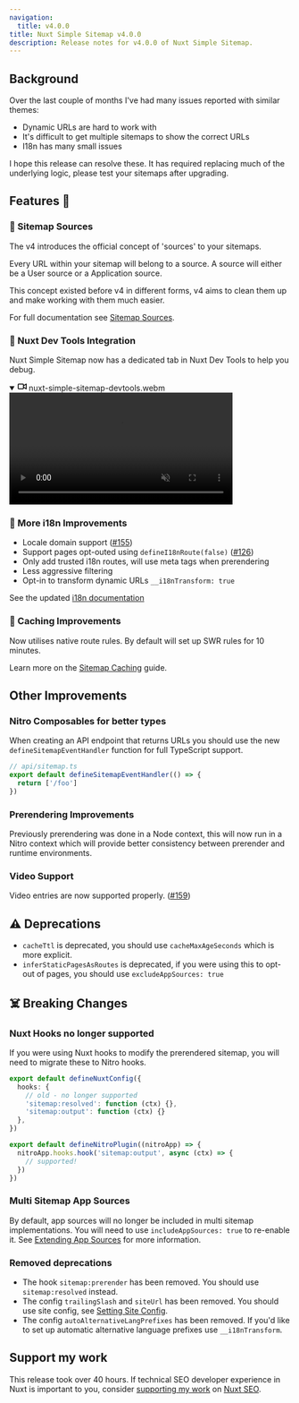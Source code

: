 ```yaml
---
navigation:
  title: v4.0.0
title: Nuxt Simple Sitemap v4.0.0
description: Release notes for v4.0.0 of Nuxt Simple Sitemap.
---
```


## Background

Over the last couple of months I've had many issues reported with similar themes:
- Dynamic URLs are hard to work with
- It's difficult to get multiple sitemaps to show the correct URLs
- I18n has many small issues

I hope this release can resolve these. It has required replacing much of the underlying logic, please test your sitemaps after upgrading.

## Features :rocket:

### 🥫 Sitemap Sources

The v4 introduces the official concept of 'sources' to your sitemaps.

Every URL within your sitemap will belong to a source. A source will either be a User source or a Application source.

This concept existed before v4 in different forms, v4 aims to clean them up and make working with them much easier.

For full documentation see [Sitemap Sources](/sitemap/getting-started/data-sources).

### 🤝 Nuxt Dev Tools Integration

Nuxt Simple Sitemap now has a dedicated tab in Nuxt Dev Tools to help you debug.

<details open="" class="details-reset border rounded-2">
  <summary class="px-3 py-2">
    <svg aria-hidden="true" height="16" viewBox="0 0 16 16" version="1.1" width="16" data-view-component="true" class="octicon octicon-device-camera-video">
    <path d="M16 3.75v8.5a.75.75 0 0 1-1.136.643L11 10.575v.675A1.75 1.75 0 0 1 9.25 13h-7.5A1.75 1.75 0 0 1 0 11.25v-6.5C0 3.784.784 3 1.75 3h7.5c.966 0 1.75.784 1.75 1.75v.675l3.864-2.318A.75.75 0 0 1 16 3.75Zm-6.5 1a.25.25 0 0 0-.25-.25h-7.5a.25.25 0 0 0-.25.25v6.5c0 .138.112.25.25.25h7.5a.25.25 0 0 0 .25-.25v-6.5ZM11 8.825l3.5 2.1v-5.85l-3.5 2.1Z"></path>
</svg>
    <span aria-label="Video description nuxt-simple-sitemap-devtools.webm" class="m-1">nuxt-simple-sitemap-devtools.webm</span>
    <span class="dropdown-caret"></span>
  </summary>

  <video src="https://user-images.githubusercontent.com/5326365/282252319-269d8421-0704-4336-81a6-dd597fe80d38.webm" data-canonical-src="https://user-images.githubusercontent.com/5326365/282252319-269d8421-0704-4336-81a6-dd597fe80d38.webm" controls="controls" muted="muted" class="d-block rounded-bottom-2 border-top width-fit" style="max-height:640px; min-height: 200px">

  </video>
</details>

### 💬 More i18n Improvements

- Locale domain support ([#155](https://github.com/harlan-zw/nuxt-simple-sitemap/issues/155))
- Support pages opt-outed using `defineI18nRoute(false)` ([#126](https://github.com/harlan-zw/nuxt-simple-sitemap/issues/126))
- Only add trusted i18n routes, will use meta tags when prerendering
- Less aggressive filtering
- Opt-in to transform dynamic URLs `__i18nTransform: true`

See the updated [i18n documentation](/sitemap/integrations/i18n)

### 🚀 Caching Improvements

Now utilises native route rules. By default will set up SWR rules for 10 minutes.

Learn more on the [Sitemap Caching](/sitemap/guides/cache) guide.

## Other Improvements

### Nitro Composables for better types

When creating an API endpoint that returns URLs you should use the new `defineSitemapEventHandler` function for full TypeScript support.

```ts
// api/sitemap.ts
export default defineSitemapEventHandler(() => {
  return ['/foo']
})
```

### Prerendering Improvements

Previously prerendering was done in a Node context, this will now run in a Nitro context which will provide better consistency between prerender and runtime environments.

### Video Support

Video entries are now supported properly. ([#159](https://github.com/harlan-zw/nuxt-simple-sitemap/issues/159))

## ⚠️ Deprecations

- `cacheTtl` is deprecated, you should use `cacheMaxAgeSeconds` which is more explicit.
- `inferStaticPagesAsRoutes` is deprecated, if you were using this to opt-out of pages, you should use `excludeAppSources: true`

## ☠️ Breaking Changes

### Nuxt Hooks no longer supported

If you were using Nuxt hooks to modify the prerendered sitemap, you will need to migrate these to Nitro hooks.

```ts [nuxt.config.ts]
export default defineNuxtConfig({
  hooks: {
    // old - no longer supported
    'sitemap:resolved': function (ctx) {},
    'sitemap:output': function (ctx) {}
  },
})
```

```ts [server/plugins/sitemap]
export default defineNitroPlugin((nitroApp) => {
  nitroApp.hooks.hook('sitemap:output', async (ctx) => {
    // supported!
  })
})
```

### Multi Sitemap App Sources

By default, app sources will no longer be included in multi sitemap implementations. You will need to use `includeAppSources: true` to re-enable it. See [Extending App Sources](https://nuxtseo.com/sitemap/guides/multi-sitemaps#extending-app-sources) for more information.

### Removed deprecations

- The hook `sitemap:prerender` has been removed. You should use `sitemap:resolved` instead.
- The config `trailingSlash` and `siteUrl` has been removed. You should use site config, see [Setting Site Config](https://nuxtseo.com/site-config/guides/setting-site-config).
- The config `autoAlternativeLangPrefixes` has been removed. If you'd like to set up automatic alternative language prefixes use `__i18nTransform`.


## Support my work

This release took over 40 hours.
If technical SEO developer experience in Nuxt is important to you, consider [supporting my work](https://github.com/sponsors/harlan-zw) on [Nuxt SEO](https://nuxtseo.com).

